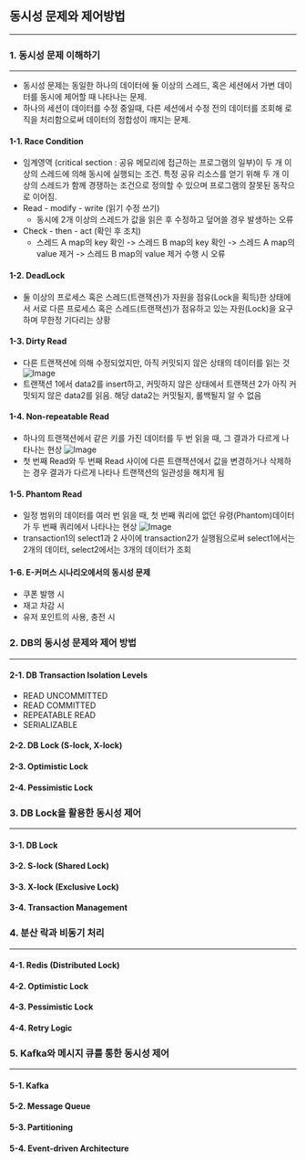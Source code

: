 ## 동시성 문제와 제어방법
- - -

### 1. 동시성 문제 이해하기
- - -
- 동시성 문제는 동일한 하나의 데이터에 둘 이상의 스레드, 혹은 세션에서 가변 데이터를 동시에 제어할 때 나타나는 문제.
- 하나의 세션이 데이터를 수정 중일때, 다른 세션에서 수정 전의 데이터를 조회해 로직을 처리함으로써 데이터의 정합성이 깨지는 문제.

#### 1-1. Race Condition
- 임계영역 (critical section : 공유 메모리에 접근하는 프로그램의 일부)이 두 개 이상의 스레드에 의해 동시에 실행되는 조건. 특정 공유 리소스를 얻기 위해 두 개 이상의 스레드가 함께 경쟁하는 조건으로 정의할 수 있으며 프로그램의 잘못된 동작으로 이어짐.
- Read - modify - write (읽기 수정 쓰기)
  - 동시에 2개 이상의 스레드가 값을 읽은 후 수정하고 덮어쓸 경우 발생하는 오류
- Check - then - act (확인 후 조치)
  - 스레드 A map의 key 확인 -> 스레드 B map의 key 확인 -> 스레드 A map의 value 제거 -> 스레드 B map의 value 제거 수행 시 오류

#### 1-2. DeadLock
- 둘 이상의 프로세스 혹은 스레드(트랜잭션)가 자원을 점유(Lock을 획득)한 상태에서 서로 다른 프로세스 혹은 스레드(트랜잭션)가 점유하고 있는 자원(Lock)을 요구하며 무한정 기다리는 상황

#### 1-3. Dirty Read
- 다른 트랜잭션에 의해 수정되었지만, 아직 커밋되지 않은 상태의 데이터를 읽는 것
![Image](https://github.com/user-attachments/assets/bc72b083-d13c-4103-bbd6-abb594ee9918)
- 트랜잭션 1에서 data2를 insert하고, 커밋하지 않은 상태에서 트랜잭션 2가 아직 커밋되지 않은 data2를 읽음. 해당 data2는 커밋될지, 롤백될지 알 수 없음

#### 1-4. Non-repeatable Read
- 하나의 트랜잭션에서 같은 키를 가진 데이터를 두 번 읽을 때, 그 결과가 다르게 나타나는 현상
![Image](https://github.com/user-attachments/assets/af837d51-2df6-4326-8856-b2ffe44a42c1)
- 첫 번째 Read와 두 번째 Read 사이에 다른 트랜잭션에서 값을 변경하거나 삭제하는 경우 결과가 다르게 나타나 트랜잭션의 일관성을 해치게 됨

#### 1-5. Phantom Read
- 일정 범위의 데이터를 여러 번 읽을 때, 첫 번째 쿼리에 없던 유령(Phantom)데이터가 두 번째 쿼리에서 나타나는 현상
![Image](https://github.com/user-attachments/assets/a148ac43-c08c-4e38-a676-d5d5210ad434)
- transaction1의 select1과 2 사이에 transaction2가 실행됨으로써 select1에서는 2개의 데이터, select2에서는 3개의 데이터가 조회

#### 1-6. E-커머스 시나리오에서의 동시성 문제
- 쿠폰 발행 시
- 재고 차감 시
- 유저 포인트의 사용, 충전 시

### 2. DB의 동시성 문제와 제어 방법
- - -
#### 2-1. DB Transaction Isolation Levels
- READ UNCOMMITTED
- READ COMMITTED
- REPEATABLE READ
- SERIALIZABLE

#### 2-2. DB Lock (S-lock, X-lock)
#### 2-3. Optimistic Lock
#### 2-4. Pessimistic Lock


### 3. DB Lock을 활용한 동시성 제어
- - -
#### 3-1. DB Lock
#### 3-2. S-lock (Shared Lock)
#### 3-3. X-lock (Exclusive Lock)
#### 3-4. Transaction Management


### 4. 분산 락과 비동기 처리
- - -
#### 4-1. Redis (Distributed Lock)
#### 4-2. Optimistic Lock
#### 4-3. Pessimistic Lock
#### 4-4. Retry Logic


### 5. Kafka와 메시지 큐를 통한 동시성 제어
- - -
#### 5-1. Kafka
#### 5-2. Message Queue
#### 5-3. Partitioning
#### 5-4. Event-driven Architecture